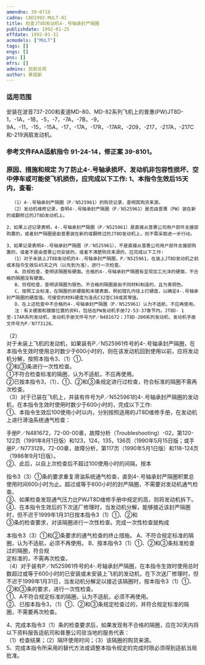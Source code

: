 ```yaml
---
amendno: 39-0718  
cadno: CAD1992-MULT-01  
title: 检查JT8D发动机4-.号轴承封严隔圈  
publishdate: 1992-01-25  
effdate: 1992-01-31  
acmodels: ["MULT"]  
tags: []  
engs: []  
pns: []  
mfrs: []  
admins: 民航总局  
author: 黄祖新  
---
```

  
### 适用范围  
安装在波音737-200和麦道MD-80、MD-82系列飞机上的普惠(PW)JT8D-1，-1A，-1B，-5，-7，-7A，-7B，-9，9A，-11，-15，-15A，-17，-17A，-17R，-17AR，-209，-217，-217A，-217C和-219涡扇发动机。  
  
<!--more-->  
### 参考文件FAA适航指令 91-24-14，修正案 39-8101。  
  
### 原因、措施和规定 为了防止4-.号轴承损坏、发动机非包容性损坏、空中停车或可能使飞机损伤，应完成以下工作:     1、本指令生效后15天内，查看:  
      （1）4-.号轴承封严隔圈（P／N525961）的购货记录，查明其购货来源。  
      （2）发动机维修记录，查明4-.号轴承封严隔圈（P／N525961）是否由普惠（PW）装在新的或翻修过的JT8D发动机上。  
  
    2、如果上述记录表明，4-.号轴承封严隔圈（P／N525961）是直接从普惠公司用户部件支援部购置的，或者封严隔圈是由普惠装在新的或翻修过的JT8D发动机上，则不需采取进一步行动。  
  
    3、如果记录表明4-.号轴承封严隔圈（P／N525961），不是直接从普惠公司用户部件支援部购置的，或者不是由普惠公司安装的，或者不清楚购货来源的，应完成以下工作:  
      （1）对于未装上JT8D发动机的4-.号轴承封严隔圈，P／N525961，在装上JT8D发动机之前或本指令生效后45天之内（以先到为准），进行一次检查。  
       A、目视检查，查明该隔圈有硬面。合格的4-.号轴承封严隔圈有呈现加工光泽的硬面，不合格的隔圈没有硬面。  
       B、目视检查，查明该隔圈为银色。不合格的隔圈是由不同材料制造的，且为青铜色。  
       C、按照工业标准，在隔圈的非硬面和未镀表面，例如镗孔内径上打硬度，以确定4-.号轴承封严隔圈的硬度值。可接受的材料硬度为洛氏C32至C38或其等值。  
       D、在上述检查中不合格的4-.号轴承封严隔圈（P／N525961）认为不适航，不应再使用。  
       注：有关硬面和镀面位置的资料，包括在PW发动机手册72-53-37章节内。JT8D- 1至-17AR系列发动机，发动机手册文件号为P／N481672；JT8D-200系列发动机，发动机手册文件号为P／N773128。  
（2）  
对于未装上飞机的发动机，如果装有P／N525961件号的4-.号轴承封严隔圈，在本指令生效时使用总时数少于600小时的，则在该发动机回到使用以前，应将发动机分解，按照本指令3、（1）①、  
②和③条进行一次性检查。  
       ①不符合检查标准的隔圈，认为不适航，不应再使用。  
       ②已按本指令3，（1）、①、②和③条规定进行过检查，符合标准的隔圈不需再次检查。  
      （3）对于已装在飞机上，并装有件号为P／N525961的4-.号轴承封严隔圈的发动机，在本指令生效时使用时数少于600小时的，完成以下工作:  
       ①、本指令生效后100使用小时以内，分别按照适用的JT8D维修手册，在发动机上进行滑油系统通气检查：  
  
手册P／N481672，72-00-00章，故障分析（Troubleshooting）-02，第120- 122页（1991年8月1日版）和123，124，135，136页（1990年5月15日版；或手册P／N773128，72-00章，故障分析，第117页（1990年5月1日版）和118-124页（1986年9月1日版）。  
       ②、此后，以自上次检查后不超过100使用小时的间隔，按本  
  
指令3（3）①条的要求重复滑油系统通气检查，直到4-.号轴承封严隔圈积累总使用时间600小时为止。超过或等于600小时的封严隔圈，不需要对发动机通气检查。  
       ③、如果检查发现通气压力比PWJT8D维修手册中规定的高，则将发动机拆下。  
       ④、在本指令生效后的下次送厂修理时，当发动机分解，能够接近该封严隔圈时，但不迟于1999年1月31日按本指令3（1）①、②和  
③条的检查要求，对该隔圈进行一次性检查。完成一次性检查就构成  
  
本指令3（3）①和②条要求的通气检查的终止措施。        A、不符合规定标准的隔圈，认为不适航，必须不再使用。        B、按本指令3（1）①、②和③条标准检查过的隔圈，符合规  
定标准的，不需再次检查。  
      （4）对于装有P／N525961件号的4-.号轴承封严隔圈，在本指令生效时使用总时数超过或等于600小时的已安装或未安装上飞机的发动机，在下次送厂修理时，但不迟于1999年1月31日，当发动机分解足以接近该隔圈时，按本指令3（1）①、②和③条的要求，进行一次性检查。  
       ①、A不符合规定标准的隔圈，认为不适航，必须不再使用。  
       ②、已按本指令3，（1）①、②和③条规定检查过的，并符合规定标准的隔圈，不需要再次检查。  
  
4、完成本指令3（1）条的检查要求后，如果发现有不合格的隔圈，应在30天内将以下资料报告适航司和普惠公司驻当地的服务代表：  
（1）检查结果；（2）隔环使用时间；（3）该隔圈的购货来源。  
    5、完成本指令所采用的替代方法或调整本指令规定的完成时限必须得到适航当局批准。  
